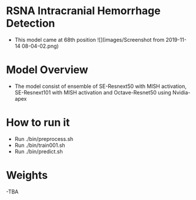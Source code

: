 # RSNA Intracranial Hemorrhage Detection

- This model came at 68th position
![](images/Screenshot from 2019-11-14 08-04-02.png)
 	
# Model Overview

- The model consist of ensemble of SE-Resnext50 with MISH activation, SE-Resnext101 with MISH activation and Octave-Resnet50 using Nvidia-apex

# How to run it

- Run ./bin/preprocess.sh
- Run ./bin/train001.sh
- Run ./bin/predict.sh

# Weights

-TBA
